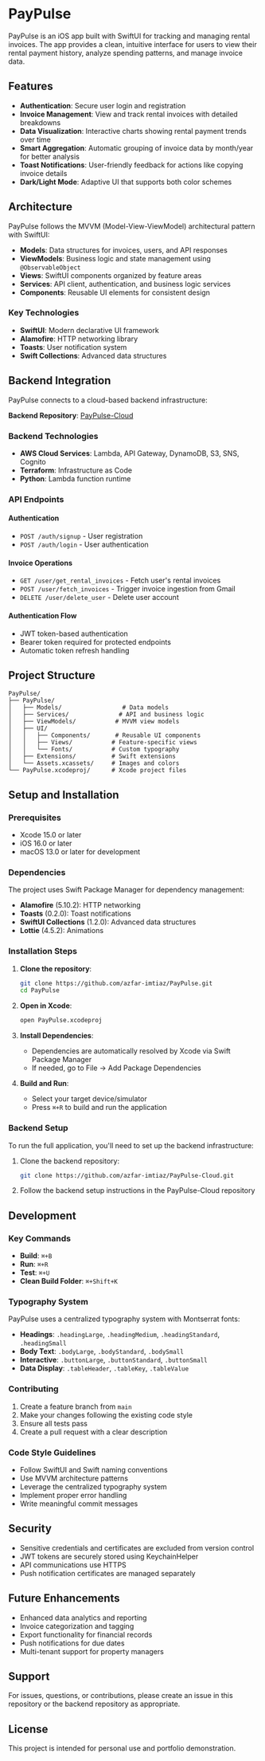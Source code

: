 # PayPulse

PayPulse is an iOS app built with SwiftUI for tracking and managing rental invoices. The app provides a clean, intuitive interface for users to view their rental payment history, analyze spending patterns, and manage invoice data.

## Features

- **Authentication**: Secure user login and registration
- **Invoice Management**: View and track rental invoices with detailed breakdowns
- **Data Visualization**: Interactive charts showing rental payment trends over time
- **Smart Aggregation**: Automatic grouping of invoice data by month/year for better analysis
- **Toast Notifications**: User-friendly feedback for actions like copying invoice details
- **Dark/Light Mode**: Adaptive UI that supports both color schemes

## Architecture

PayPulse follows the MVVM (Model-View-ViewModel) architectural pattern with SwiftUI:

- **Models**: Data structures for invoices, users, and API responses
- **ViewModels**: Business logic and state management using `@ObservableObject`
- **Views**: SwiftUI components organized by feature areas
- **Services**: API client, authentication, and business logic services
- **Components**: Reusable UI elements for consistent design

### Key Technologies

- **SwiftUI**: Modern declarative UI framework
- **Alamofire**: HTTP networking library
- **Toasts**: User notification system
- **Swift Collections**: Advanced data structures

## Backend Integration

PayPulse connects to a cloud-based backend infrastructure:

**Backend Repository**: [PayPulse-Cloud](https://github.com/azfar-imtiaz/PayPulse-Cloud)

### Backend Technologies
- **AWS Cloud Services**: Lambda, API Gateway, DynamoDB, S3, SNS, Cognito
- **Terraform**: Infrastructure as Code
- **Python**: Lambda function runtime

### API Endpoints

#### Authentication
- `POST /auth/signup` - User registration
- `POST /auth/login` - User authentication

#### Invoice Operations
- `GET /user/get_rental_invoices` - Fetch user's rental invoices
- `POST /user/fetch_invoices` - Trigger invoice ingestion from Gmail
- `DELETE /user/delete_user` - Delete user account

#### Authentication Flow
- JWT token-based authentication
- Bearer token required for protected endpoints
- Automatic token refresh handling

## Project Structure

```
PayPulse/
├── PayPulse/
│   ├── Models/                 # Data models
│   ├── Services/              # API and business logic
│   ├── ViewModels/           # MVVM view models
│   ├── UI/
│   │   ├── Components/       # Reusable UI components
│   │   ├── Views/           # Feature-specific views
│   │   └── Fonts/           # Custom typography
│   ├── Extensions/          # Swift extensions
│   └── Assets.xcassets/     # Images and colors
└── PayPulse.xcodeproj/      # Xcode project files
```

## Setup and Installation

### Prerequisites

- Xcode 15.0 or later
- iOS 16.0 or later
- macOS 13.0 or later for development

### Dependencies

The project uses Swift Package Manager for dependency management:

- **Alamofire** (5.10.2): HTTP networking
- **Toasts** (0.2.0): Toast notifications
- **SwiftUI Collections** (1.2.0): Advanced data structures
- **Lottie** (4.5.2): Animations

### Installation Steps

1. **Clone the repository**:
   ```bash
   git clone https://github.com/azfar-imtiaz/PayPulse.git
   cd PayPulse
   ```

2. **Open in Xcode**:
   ```bash
   open PayPulse.xcodeproj
   ```

3. **Install Dependencies**:
   - Dependencies are automatically resolved by Xcode via Swift Package Manager
   - If needed, go to File → Add Package Dependencies

4. **Build and Run**:
   - Select your target device/simulator
   - Press `⌘+R` to build and run the application

### Backend Setup

To run the full application, you'll need to set up the backend infrastructure:

1. Clone the backend repository:
   ```bash
   git clone https://github.com/azfar-imtiaz/PayPulse-Cloud.git
   ```

2. Follow the backend setup instructions in the PayPulse-Cloud repository

## Development

### Key Commands

- **Build**: `⌘+B`
- **Run**: `⌘+R` 
- **Test**: `⌘+U`
- **Clean Build Folder**: `⌘+Shift+K`

### Typography System

PayPulse uses a centralized typography system with Montserrat fonts:

- **Headings**: `.headingLarge`, `.headingMedium`, `.headingStandard`, `.headingSmall`
- **Body Text**: `.bodyLarge`, `.bodyStandard`, `.bodySmall`
- **Interactive**: `.buttonLarge`, `.buttonStandard`, `.buttonSmall`
- **Data Display**: `.tableHeader`, `.tableKey`, `.tableValue`

### Contributing

1. Create a feature branch from `main`
2. Make your changes following the existing code style
3. Ensure all tests pass
4. Create a pull request with a clear description

### Code Style Guidelines

- Follow SwiftUI and Swift naming conventions
- Use MVVM architecture patterns
- Leverage the centralized typography system
- Implement proper error handling
- Write meaningful commit messages

## Security

- Sensitive credentials and certificates are excluded from version control
- JWT tokens are securely stored using KeychainHelper
- API communications use HTTPS
- Push notification certificates are managed separately

## Future Enhancements

- Enhanced data analytics and reporting
- Invoice categorization and tagging
- Export functionality for financial records
- Push notifications for due dates
- Multi-tenant support for property managers

## Support

For issues, questions, or contributions, please create an issue in this repository or the backend repository as appropriate.

## License

This project is intended for personal use and portfolio demonstration.